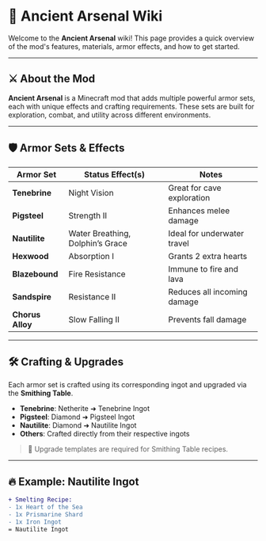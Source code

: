 # 🧱 Ancient Arsenal Wiki

Welcome to the **Ancient Arsenal** wiki! This page provides a quick overview of the mod's features, materials, armor effects, and how to get started.

---

## ⚔️ About the Mod

**Ancient Arsenal** is a Minecraft mod that adds multiple powerful armor sets, each with unique effects and crafting requirements. These sets are built for exploration, combat, and utility across different environments.

---

## 🛡️ Armor Sets & Effects

| Armor Set       | Status Effect(s)                            | Notes                          |
|------------------|---------------------------------------------|--------------------------------|
| **Tenebrine**     | Night Vision                                | Great for cave exploration     |
| **Pigsteel**      | Strength II                                 | Enhances melee damage          |
| **Nautilite**     | Water Breathing, Dolphin’s Grace           | Ideal for underwater travel    |
| **Hexwood**       | Absorption I                                | Grants 2 extra hearts          |
| **Blazebound**    | Fire Resistance                             | Immune to fire and lava        |
| **Sandspire**     | Resistance II                               | Reduces all incoming damage    |
| **Chorus Alloy**  | Slow Falling II                             | Prevents fall damage           |

---

## 🛠️ Crafting & Upgrades

Each armor set is crafted using its corresponding ingot and upgraded via the **Smithing Table**.

- **Tenebrine**: Netherite ➜ Tenebrine Ingot  
- **Pigsteel**: Diamond ➜ Pigsteel Ingot  
- **Nautilite**: Diamond ➜ Nautilite Ingot  
- **Others**: Crafted directly from their respective ingots  

> 🧱 Upgrade templates are required for Smithing Table recipes.

---

## 🔥 Example: Nautilite Ingot

```diff
+ Smelting Recipe:
- 1x Heart of the Sea
- 1x Prismarine Shard
- 1x Iron Ingot
= Nautilite Ingot
